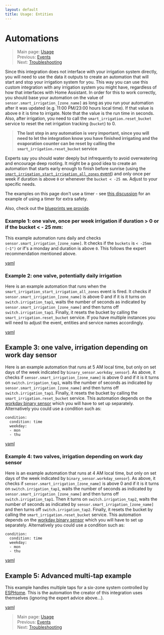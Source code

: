 ```yaml
---
layout: default
title: Usage: Entities
---
```

# Automations

> Main page: [Usage](usage.md)<br/>
> Previous: [Events](usage-events.md)<br/>
> Next: [Troubleshooting](usage-troubleshooting.md)

Since this integration does not interface with your irrigation system directly, you will need to use the data it outputs to create an automation that will start and stop your irrigation system for you. This way you can use this custom integration with any irrigation system you might have, regardless of how that interfaces with Home Assistant. In order for this to work correctly, you should base your automation on the value of `sensor.smart_irrigation_[zone_name]` as long as you run your automation after it was updated (e.g. 11:00 PM/23:00 hours local time). If that value is above `0` it is time to irrigate. Note that the value is the run time in seconds. Also, after irrigation, you need to call the `smart_irrigation.reset_bucket` service to reset the net irrigation tracking (`bucket`) to 0.

> **The last step in any automation is very important, since you will need to let the integration know you have finished irrigating and the evaporation counter can be reset by calling the `smart_irrigation.reset_bucket` service**

Experts say you should water deeply but infrequently to avoid overwatering and encourage deep rooting. It might be a good idea to create an automation that starts early enough to finish before sunrise (using the [`smart_irrigation_start_irrigation_all_zones` event](usage-events.md)) and only once per week if duration is above `0` or whenever the `bucket < -25 mm`. Adjust to your specific needs.

The examples on this page don't use a timer - see [this discussion](https://github.com/jeroenterheerdt/HAsmartirrigation/discussions/361) for an example of using a timer for extra safety.

Also, check out the [blueprints we provide](https://github.com/jeroenterheerdt/HAsmartirrigation/tree/master/blueprints).

### Example 1: one valve, once per week irrigation if duration > 0 or if the bucket < - 25 mm:

This example automation runs daily and checks `sensor.smart_irrigation_[zone_name]`. It checks if the `buckets` is `< -25mm (~1")` or if's a monday and duration is above `0`. This follows the expert recommendation mentioned above.

[yaml](https://github.com/jeroenterheerdt/HAsmartirrigation/blob/master/automations/1_one_valve_once_per_week.yaml)

### Example 2: one valve, potentially daily irrigation

Here is an example automation that runs when the `smart_irrigation_start_irrigation_all_zones` event is fired. It checks if `sensor.smart_irrigation_[zone_name]` is above 0 and if it is it turns on `switch.irrigation_tap1`, waits the number of seconds as indicated by `sensor.smart_irrigation_[zone_name]` and then turns off `switch.irrigation_tap1`. Finally, it resets the bucket by calling the `smart_irrigation.reset_bucket` service. If you have multiple instances you will need to adjust the event, entities and service names accordingly.

[yaml](https://github.com/jeroenterheerdt/HAsmartirrigation/blob/master/automations/2_one_valve_potential_daily.yaml)
## Example 3: one valve, irrigation depending on work day sensor
Here is an example automation that runs at 5 AM local time, but only on set days of the week indicated by `binary_sensor.workday_sensor`). As above, it checks if `sensor.smart_irrigation_[zone_name]` is above 0 and if it is it turns on `switch.irrigation_tap1`, waits the number of seconds as indicated by `sensor.smart_irrigation_[zone_name]` and then turns off `switch.irrigation_tap1`. Finally, it resets the bucket by calling the `smart_irrigation.reset_bucket` service.
This automation depends on the [workday binary sensor](https://www.home-assistant.io/integrations/workday/) which you will have to set up separately. Alternatively you could use a condition such as:
```
condition:
  condition: time
  weekday:
  - mon
  - thu
```

[yaml](https://github.com/jeroenterheerdt/HAsmartirrigation/blob/master/automations/3_one_valve_workday.yaml)
### Example 4: two valves, irrigation depending on work day sensor
Here is an example automation that runs at 4 AM local time, but only on set days of the week indicated by `binary_sensor.workday_sensor`). As above, it checks if `sensor.smart_irrigation_[zone_name]` is above 0 and if it is it turns on `switch.irrigation_tap1`, waits the number of seconds as indicated by `sensor.smart_irrigation_[zone_name]` and then turns off `switch.irrigation_tap1`. Then it turns on `switch.irrigation_tap2`, waits the number of seconds as indicated by `sensor.smart_irrigation_[zone_name]` and then turns off `switch.irrigation_tap2`. Finally, it resets the bucket by calling the `smart_irrigation.reset_bucket` service.
This automation depends on the [workday binary sensor](https://www.home-assistant.io/integrations/workday/) which you will have to set up separately. Alternatively you could use a condition such as:
```
condition:
  condition: time
  weekday:
  - mon
  - thu
```

[yaml](https://github.com/jeroenterheerdt/HAsmartirrigation/blob/master/automations/4_two_valves_workday.yaml)


## Example 5: Advanced multi-tap example
This example handles multiple taps for a six-zone system controlled by [ESPHome](https://esphome.io/components/sprinkler.html). This is the automation the creator of this integration uses themselves (ignoring the expert advice above...).

[yaml](https://github.com/jeroenterheerdt/HAsmartirrigation/blob/master/automations/5_multi_tap.yaml)


> Main page: [Usage](usage.md)<br/>
> Previous: [Events](usage-events.md)<br/>
> Next: [Troubleshooting](usage-troubleshooting.md)
